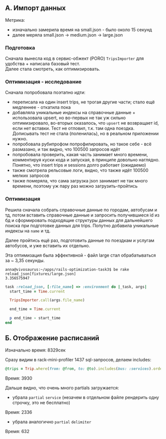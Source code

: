 ## A. Импорт данных

Метрика:
- изначально замерила время на small.json - было около 15 секунд
- далее меряла small.json -> medium.json -> large.json

### Подготовка

Сначала вынесла код в сервис-обжект (PORO) `TripsImporter` для удобства + написала базовый тест.  
Далее стала смотреть, как оптимизировать.

### Оптимизация - исследование

Сначала попробовала поэтапно идти:

- переписала на один insert trips, не трогая другие части; стало ещё медленнее - откатила пока
- добавляла уникальные индексы на справочные данные + использовала upsert, но во-первых не так уж сильно оптимизировало, во-вторых оказалось, что `upsert` не возвращает id, если нет вставки. Тест не отловил, т.к. там одна поездка. Дописывать тест не стала (поленилась), но в реальном приложении нужно.  
- попробовала рубипрофом попрофилировать, но такое себе - всё размазано, и так видно, что 100500 запросов идёт
- попробовала проверить, какая часть занимает много времени, комментируя куски кода и запуская, в принципе довольно наглядно. Понятно, что insert trips и sessions долго работает (ожидаемо)
- также смотрела рельсовые логи, видно, что также идёт 100500 мелких запросов
- также померяла, что сама загрузка json занимает не так много времени, поэтому уж пару раз можно загрузить-пройтись

### Оптимизация

Решила сначала собрать справочные данные по городам, автобусам и тд, потом вставить справочные данные и запросить получившиеся id из бд и сформировать подходящие структуры данных для дальнейшего поиска при подготовке данных для trips. Попутно добавила уникальные индексы на `name` и тд.

Далее пройтись ещё раз, подготовить данные по поездкам и услугам автобусов, и уже вставить их отдельно.

Эта оптимизация была эффективной - файл large стал обрабатываться за ~ 3,35 секунды.

```
anna@vivosaurus:~/apps/rails-optimization-task3$ be rake reload_json[fixtures/large.json]
3.356575947
```

```ruby
task :reload_json, [:file_name] => :environment do |_task, args|
  start_time = Time.current

  TripsImporter.call(args.file_name)

  end_time = Time.current

  p end_time - start_time
end
```

## Б. Отображение расписаний

Изначально время: 8329сек  

Сразу видим в rack-mini-profiler 1437 sql-запросов, делаем includes:
```ruby
@trips = Trip.where(from: @from, to: @to).includes(bus: :services).order(:start_time)
```

Время: 3930

Дальше видно, что очень много partials загружается:

- убрала `partial` `service` (незачем в отдельном файле рендерить одну строчку, это не бесплатно)  

Время: 2336  

- убрала аналогично `partial` `delimiter` 

Время: 632





